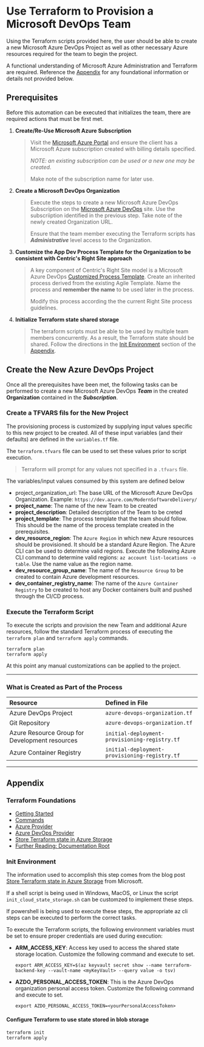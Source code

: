 # Use Terraform to Provision a Microsoft DevOps Team

Using the Terraform scripts provided here, the user should be able to create a new Microsoft Azure DevOps Project as well as other necessary Azure resources required for the team to begin the project.

A functional understanding of Microsoft Azure Administration and Terraform are required. Reference the [Appendix](#appendix) for any foundational information or details not provided below.

## Prerequisites
Before this automation can be executed that initializes the team, there are required actions that must be first met.

1. **Create/Re-Use Microsoft Azure Subscription**

	> Visit the [Microsoft Azure Portal](https://portal.azure.com) and ensure the client has a Microsoft Azure subscription created with billing details specified.
	>
	> *NOTE: an existing subscription can be used or a new one may be created.*
	> 
	> Make note of the subscription name for later use.

2. **Create a Microsoft DevOps Organization**
	> Execute the steps to create a new Microsoft Azure DevOps Subscription on the [Microsoft Azure DevOps](https://dev.azure.com) site. Use the subscriiption identified in the previous step. Take note of the newly created Organization URL.
	>
	> Ensure that the team member executing the Terraform scripts has ***Administrative*** level access to the Organization.

3.  **Customize the App Dev Process Template for the Organization to be consistent with Centric's Right Site approach**

	> A key component of Centric's Right Site model is a Microsoft Azure DevOps [Customized Process Template](https://docs.microsoft.com/en-us/azure/devops/organizations/settings/work/manage-process?view=azure-devops). Create an inherited process derived from the existing Agile Template. Name the process and **remember the name** to be used later in the process.
	>
	> Modify this process according the the current Right Site process guidelines.

4. **Initialize Terraform state shared storage**
	> The terraform scripts must be able to be used by multiple team members concurrently. As a result, the Terraform state should be shared. Follow the directions in the [Init Environment](#init-environment) section of the [Appendix](#appendix).

## Create the New Azure DevOps Project
Once all the prerequisites have been met, the following tasks can be performed to create a new Microsoft Azure DevOps ***Team*** in the created **Organization** contained in the ***Subscription***.

### Create a TFVARS fils for the New Project
The provisioning process is customized by supplying input values specific to this new project to be created. All of these input variables (and their defaults) are defined in the ```variables.tf``` file. 

The ```terraform.tfvars``` file can be used to set these values prior to script execution.

> Terraform will prompt for any values not specified in a ```.tfvars``` file.

The variables/input values consumed by this system are defined below

* project_organization_url: The base URL of the Microsoft Azure DevOps Organization. Example: `https://dev.azure.com/ModernSoftwareDelivery/`
* **project_name**: The name of the new Team to be created
* **project_description**: Detailed description of the Team to be creted
* **project_template**: The process template that the team should follow. This should be the name of the process template created in the prerequisites.
* **dev_resource_region**: The ```Azure Region``` in which new Azure resources should be provisioned. It should be a standard Azure Region. The Azure CLI can be used to determine valid regions. Execute the following Azure CLI command to determine valid regions: ```az account list-locations -o table```. Use the name value as the region name.
* **dev_resource_group_name**: The name of the ```Resource Group``` to be created to contain Azure development resources.
* **dev_container_registry_name**: The name of the ```Azure Container Registry``` to be created to host any Docker containers built and pushed through the CI/CD process.

### Execute the Terraform Script

To execute the scripts and provision the new Team and additional Azure resources, follow the standard Terraform process of executing the ```terraform plan``` and ```terraform apply``` commands.

```
terraform plan
terraform apply
```

At this point any manual customizations can be applied to the project.

<hr />

### What is Created as Part of the Process

| Resource | Defined in File |
|:-------|:-----------|
|Azure DevOps Project| ```azure-devops-organization.tf``` |
|Git Repository| ```azure-devops-organization.tf``` |
|Azure Resource Group for Development resources| ```initial-deployment-provisioning-registry.tf``` |
|Azure Container Registry| ```initial-deployment-provisioning-registry.tf``` |

<hr />

## Appendix

### Terraform Foundations
* [Getting Started](https://azure.microsoft.com/en-us/solutions/devops/terraform/)
* [Commands](https://www.terraform.io/docs/commands/index.html)
* [Azure Provider](https://www.terraform.io/docs/providers/azurerm/)
* [Azure DevOps Provider](https://www.terraform.io/docs/providers/azuredevops/index.html)
* [Store Terraform state in Azure Storage](https://docs.microsoft.com/en-us/azure/developer/terraform/store-state-in-azure-storage)
* [Further Reading: Documentation Root](https://docs.microsoft.com/en-us/azure/developer/terraform/)

### Init Environment
The information used to accomplish this step comes from the blog post [Store Terraform state in Azure Storage](https://docs.microsoft.com/en-us/azure/developer/terraform/store-state-in-azure-storage) from Microsoft.

If a shell script is being used in Windows, MacOS, or Linux the script ```init_cloud_state_storage.sh``` can be customzed to implement these steps.

If powershell is being used to execute these steps, the appropriate az cli steps can be executed to perform the correct tasks.

To execute the Terraform scripts, the following environment variables must be set to ensure proper credentials are used during execution:

* **ARM_ACCESS_KEY**: Access key used to access the shared state storage location. Customize the following command and execute to set.
	``` shell
	export ARM_ACCESS_KEY=$(az keyvault secret show --name terraform-backend-key --vault-name <myKeyVault> --query value -o tsv)
	```
* **AZDO_PERSONAL_ACCESS_TOKEN**: This is the Azure DevOps organization personal access token. Customize the following command and execute to set.
	```shell
	export AZDO_PERSONAL_ACCESS_TOKEN=<yourPersonalAccessToken>
	```


#### Configure Terraform to use state stored in blob storage
```shell
terraform init
terraform apply
```

